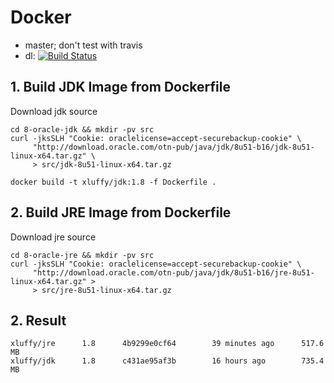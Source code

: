 Docker
======

- master; don't test with travis
- dl: [![Build Status](https://travis-ci.org/xluffy/dp.svg?branch=dl)](https://travis-ci.org/xluffy/dp)

## 1. Build JDK Image from Dockerfile

Download jdk source

```
cd 8-oracle-jdk && mkdir -pv src
curl -jksSLH "Cookie: oraclelicense=accept-securebackup-cookie" \
     "http://download.oracle.com/otn-pub/java/jdk/8u51-b16/jdk-8u51-linux-x64.tar.gz" \
     > src/jdk-8u51-linux-x64.tar.gz
```

```
docker build -t xluffy/jdk:1.8 -f Dockerfile .
```

## 2. Build JRE Image from Dockerfile

Download jre source

```
cd 8-oracle-jre && mkdir -pv src
curl -jksSLH "Cookie: oraclelicense=accept-securebackup-cookie" \
     "http://download.oracle.com/otn-pub/java/jdk/8u51-b16/jre-8u51-linux-x64.tar.gz" >
     > src/jre-8u51-linux-x64.tar.gz
```

## 2. Result

```
xluffy/jre      1.8      4b9299e0cf64        39 minutes ago      517.6 MB
xluffy/jdk      1.8      c431ae95af3b        16 hours ago        735.4 MB
```
